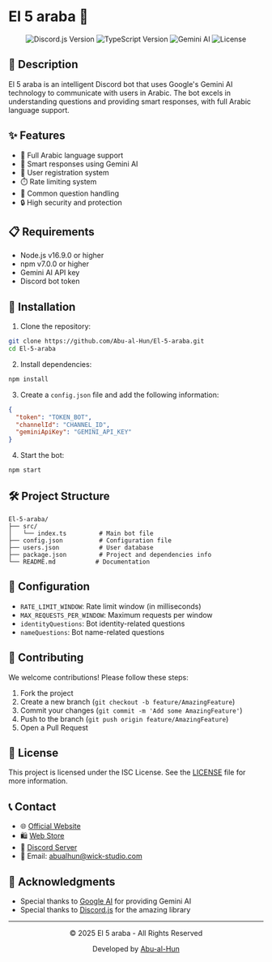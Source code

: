 # El 5 araba 🤖

<div align="center">
  <img src="https://img.shields.io/badge/Discord.js-v14.14.1-blue?logo=discord" alt="Discord.js Version">
  <img src="https://img.shields.io/badge/TypeScript-v5.3.3-blue?logo=typescript" alt="TypeScript Version">
  <img src="https://img.shields.io/badge/Gemini-AI-orange?logo=google" alt="Gemini AI">
  <img src="https://img.shields.io/badge/License-ISC-green" alt="License">
</div>

## 📝 Description

El 5 araba is an intelligent Discord bot that uses Google's Gemini AI technology to communicate with users in Arabic. The bot excels in understanding questions and providing smart responses, with full Arabic language support.

## ✨ Features

- 🤖 Full Arabic language support
- 🧠 Smart responses using Gemini AI
- 👤 User registration system
- ⏱️ Rate limiting system
- 💬 Common question handling
- 🔒 High security and protection

## 📋 Requirements

- Node.js v16.9.0 or higher
- npm v7.0.0 or higher
- Gemini AI API key
- Discord bot token

## 🚀 Installation

1. Clone the repository:

```bash
git clone https://github.com/Abu-al-Hun/El-5-araba.git
cd El-5-araba
```

2. Install dependencies:

```bash
npm install
```

3. Create a `config.json` file and add the following information:

```json
{
  "token": "TOKEN_BOT",
  "channelId": "CHANNEL_ID",
  "geminiApiKey": "GEMINI_API_KEY"
}
```

4. Start the bot:

```bash
npm start
```

## 🛠️ Project Structure

```
El-5-araba/
├── src/
│   └── index.ts         # Main bot file
├── config.json          # Configuration file
├── users.json           # User database
├── package.json         # Project and dependencies info
└── README.md           # Documentation
```

## 🔧 Configuration

- `RATE_LIMIT_WINDOW`: Rate limit window (in milliseconds)
- `MAX_REQUESTS_PER_WINDOW`: Maximum requests per window
- `identityQuestions`: Bot identity-related questions
- `nameQuestions`: Bot name-related questions

## 🤝 Contributing

We welcome contributions! Please follow these steps:

1. Fork the project
2. Create a new branch (`git checkout -b feature/AmazingFeature`)
3. Commit your changes (`git commit -m 'Add some AmazingFeature'`)
4. Push to the branch (`git push origin feature/AmazingFeature`)
5. Open a Pull Request

## 📄 License

This project is licensed under the ISC License. See the [LICENSE](LICENSE) file for more information.

## 📞 Contact

- 🌐 [Official Website](http://abualhun.wick.ink/)
- 🛍️ [Web Store](http://abualhun.shop.wick.ink/)
- 💬 [Discord Server](https://discord.gg/wjCq6n8R4g)
- 📧 Email: abualhun@wick-studio.com

## 🙏 Acknowledgments

- Special thanks to [Google AI](https://ai.google.dev/) for providing Gemini AI
- Special thanks to [Discord.js](https://discord.js.org/) for the amazing library

---

<div align="center">
  <p>© 2025 El 5 araba - All Rights Reserved</p>
  <p>Developed by <a href="https://github.com/Abu-al-Hun">Abu-al-Hun</a></p>
</div>
